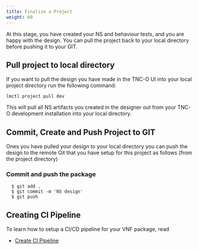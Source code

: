 ```yaml
---
title: Finalize a Project
weight: 60
---
```


At this stage, you have created your NS and behaviour tests, and you are happy with the design. You can pull the project back to your local directory before pushing it to your GIT.


## Pull project to local directory
If you want to pull the design you have made in the TNC-O UI into your local project directory run the following command:
```
lmctl project pull dev
```
This will pull all NS artifacts you created in the designer out from your TNC-O development installation into your local directory.

## Commit, Create and Push Project to GIT
Ones you have pulled your design to your local directory you can push the design to the remote Git that you have setup for this project as follows (from the project directory)
### Commit and push the package

```
  $ git add .
  $ git commit -m 'NS design'
  $ git push
```

## Creating CI Pipeline
To learn how to setup a CI/CD pipeline for your VNF package, read

* [Create CI Pipeline](/user-guides/cicd/pipeline/create-ci-pipeline)
